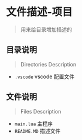文件描述-项目
==================
> 用来给目录增加描述的

目录说明
-----------------------
>Directories Description

* `.vscode` vscode 配置文件

文件说明
-----------------------
>Files Description

* `main.lua`  主程序
* `README.MD` 描述文件

